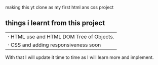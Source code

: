 making this yt clone as my first html ans css project

<h2>things i learnt from this project</h2>
<table>
  <tr>
    <td>
    &middot; HTML use and HTML DOM Tree of Objects.
  </td>
  </tr>
  <tr>
    <td>
    &middot; CSS and adding responsiveness soon
  </td>
  </tr>
</table>
<footer>
  With that I will update it time to time as I will learn more and implement.
</footer>

